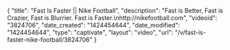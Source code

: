 {
    "title": "Fast Is Faster || Nike Football",
    "description": "Fast is Better, Fast is Crazier, Fast is Blurrier. Fast is Faster.\nhttp:\/\/nikefootball.com",
    "videoid": "3824706",
    "date_created": "1424454644",
    "date_modified": "1424454644",
    "type": "captivate",
    "layout": "video",
    "url": "\/v\/fast-is-faster-nike-football\/3824706"
}